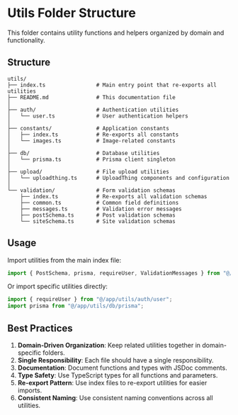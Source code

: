# Utils Folder Structure

This folder contains utility functions and helpers organized by domain and functionality.

## Structure

```
utils/
├── index.ts                # Main entry point that re-exports all utilities
├── README.md               # This documentation file
│
├── auth/                   # Authentication utilities
│   └── user.ts             # User authentication helpers
│
├── constants/              # Application constants
│   ├── index.ts            # Re-exports all constants
│   └── images.ts           # Image-related constants
│
├── db/                     # Database utilities
│   └── prisma.ts           # Prisma client singleton
│
├── upload/                 # File upload utilities
│   └── uploadthing.ts      # UploadThing components and configuration
│
└── validation/             # Form validation schemas
    ├── index.ts            # Re-exports all validation schemas
    ├── common.ts           # Common field definitions
    ├── messages.ts         # Validation error messages
    ├── postSchema.ts       # Post validation schemas
    └── siteSchema.ts       # Site validation schemas
```

## Usage

Import utilities from the main index file:

```typescript
import { PostSchema, prisma, requireUser, ValidationMessages } from "@/app/utils";
```

Or import specific utilities directly:

```typescript
import { requireUser } from "@/app/utils/auth/user";
import prisma from "@/app/utils/db/prisma";
```

## Best Practices

1. **Domain-Driven Organization**: Keep related utilities together in domain-specific folders.
2. **Single Responsibility**: Each file should have a single responsibility.
3. **Documentation**: Document functions and types with JSDoc comments.
4. **Type Safety**: Use TypeScript types for all functions and parameters.
5. **Re-export Pattern**: Use index files to re-export utilities for easier imports.
6. **Consistent Naming**: Use consistent naming conventions across all utilities.
